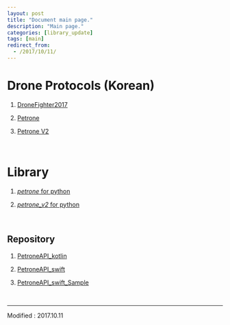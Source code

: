 ```yaml
---
layout: post
title: "Document main page."
description: "Main page."
categories: [library_update]
tags: [main]
redirect_from:
  - /2017/10/11/
---
```


# Drone Protocols (Korean)

1. [DroneFighter2017](/documents/kr/products/dronefighter2017/protocol/)

2. [Petrone](/documents/kr/products/petrone/protocol/)

3. [Petrone V2](/documents/kr/products/petrone_v2/protocol/)


<br>


# Library

1. [*petrone* for python](/documents/kr/products/petrone/library/python/petrone/)

2. [*petrone_v2* for python](/documents/kr/products/petrone_v2/library/python/petrone_v2/)


<br>


## Repository

1. [PetroneAPI_kotlin](https://github.com/petrone/PetroneAPI_kotlin)

2. [PetroneAPI_swift](https://github.com/petrone/PetroneAPI_swift)

3. [PetroneAPI_swift_Sample](https://github.com/petrone/PetroneAPI_swift_Sample)


<br>

---

Modified : 2017.10.11